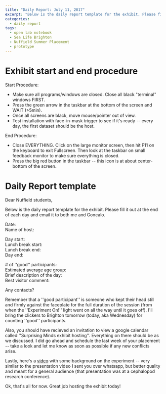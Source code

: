 ```yaml
---
title: "Daily Report: July 11, 2017"
excerpt: "Below is the daily report template for the exhibit. Please fill it out at the end of each day and email it to both me and Goncalo.  "
categories:
  - daily report
tags:
  - open lab notebook
  - Sea Life Brighton
  - Nuffield Summer Placement
  - prototype
---
```


# Exhibit start and end procedure

Start Procedure:  
 - Make sure all programs/windows are closed. Close all black "terminal" windows FIRST.  
 - Press the green arrow in the taskbar at the bottom of the screen and WAIT (>5min).  
 - Once all screens are black, move mouse/pointer out of view.  
 - Test installation with face-in-mask trigger to see if it's ready -- every day, the first dataset should be the host.  

End Procedure:  
 - Close EVERYTHING. Click on the large monitor screen, then hit F11 on the keyboard to exit Fullscreen. Then look at the taskbar on small feedback monitor to make sure everything is closed.  
 - Press the big red button in the taskbar -- this icon is at about center-bottom of the screen. 

# Daily Report template

Dear Nuffield students, 

Below is the daily report template for the exhibit. Please fill it out at the end of each day and email it to both me and Goncalo.

Date:  
Name of host:  

Day start:  
Lunch break start:  
Lunch break end:  
Day end:  

\# of ''good'' participants:  
Estimated average age group:  
Brief description of the day:  
Best visitor comment:  

Any contacts?

Remember that a ''good participant'' is someone who kept their head still and firmly against the faceplate for the full duration of the session (from when the ''Experiment On!'' light went on all the way until it goes off). I'll bring the clickers to Brighton tomorrow (today, aka Wednesday) for counting ''good'' participants.

Also, you should have recieved an invitation to view a google calendar called ''Surprising Minds exhibit hosting''. Everything on there should be as we discussed. I did go ahead and schedule the last week of your placement -- take a look and let me know as soon as possible if any new conflicts arise.

Lastly, here's a [video](https://youtu.be/icP0vaKZ6OE) with some background on the experiment -- very similar to the presentation video I sent you over whatsapp, but better quality and meant for a general audience (that presentation was at a cephalopod research conference).

Ok, that's all for now. Great job hosting the exhibit today!
